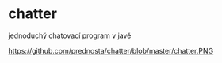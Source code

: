 # chatter
jednoduchý chatovací program v javě


https://github.com/prednosta/chatter/blob/master/chatter.PNG
